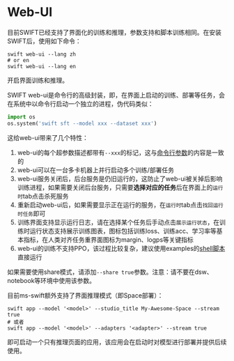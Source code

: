 # Web-UI

目前SWIFT已经支持了界面化的训练和推理，参数支持和脚本训练相同。在安装SWIFT后，使用如下命令：

```shell
swift web-ui --lang zh
# or en
swift web-ui --lang en
```

开启界面训练和推理。

SWIFT web-ui是命令行的高级封装，即，在界面上启动的训练、部署等任务，会在系统中以命令行启动一个独立的进程，伪代码类似：
```python
import os
os.system('swift sft --model xxx --dataset xxx')
```

这给web-ui带来了几个特性：
1. web-ui的每个超参数描述都带有`--xxx`的标记，这与[命令行参数](../Instruction/命令行参数.md)的内容是一致的
2. web-ui可以在一台多卡机器上并行启动多个训练/部署任务
3. web-ui服务关闭后，后台服务是仍旧运行的，这防止了web-ui被关掉后影响训练进程，如果需要关闭后台服务，只需要**选择对应的任务**后在界面上的`运行时`tab点击杀死服务
4. 重新启动web-ui后，如果需要显示正在运行的服务，在`运行时`tab点击`找回运行时任务`即可
5. 训练界面支持显示运行日志，请在选择某个任务后手动点击`展示运行状态`，在训练时运行状态支持展示训练图表，图标包括训练loss、训练acc、学习率等基本指标，在人类对齐任务重界面图标为margin、logps等关键指标
6. web-ui的训练不支持PPO，该过程比较复杂，建议使用examples的[shell脚本](../../../examples/train/rlhf/ppo)直接运行

如果需要使用share模式，请添加`--share true`参数。注意：请不要在dsw、notebook等环境中使用该参数。

目前ms-swift额外支持了界面推理模式（即Space部署）：

```shell
swift app --model '<model>' --studio_title My-Awesome-Space --stream true
# 或者
swift app --model '<model>' --adapters '<adapter>' --stream true
```
即可启动一个只有推理页面的应用，该应用会在启动时对模型进行部署并提供后续使用。
